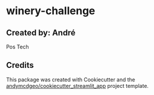 # winery-challenge
## Created by: André

Pos Tech 


## Credits

This package was created with Cookiecutter and the [andymcdgeo/cookiecutter_streamlit_app](https://github.com/andymcdgeo/cookiecutter-streamlit) project template.
